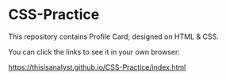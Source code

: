 # CSS-Practice

This repository contains Profile Card; designed on HTML & CSS.

You can click the links to see it in your own browser:

https://thisisanalyst.github.io/CSS-Practice/index.html
